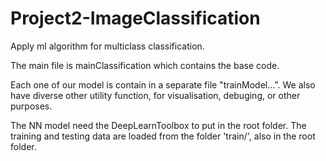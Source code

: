 # Project2-ImageClassification
Apply ml algorithm for multiclass classification.

The main file is mainClassification which contains the base code.

Each one of our model is contain in a separate file "trainModel...". We also have diverse other utility function, for visualisation, debuging, or other purposes.

The NN model need the DeepLearnToolbox to put in the root folder. The training and testing data are loaded from the folder 'train/', also in the root folder.


